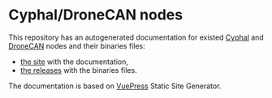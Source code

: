 # Cyphal/DroneCAN nodes

This repository has an autogenerated documentation for existed [Cyphal](https://opencyphal.org/) and [DroneCAN](https://dronecan.github.io/) nodes and their binaries files:

- [the site](https://RaccoonlabDev.github.io/docs/guide/) with the documentation,
- [the releases](https://github.com/RaccoonlabDev/docs/releases) with the binaries files.

The documentation is based on [VuePress](https://vuepress.vuejs.org/) Static Site Generator.
